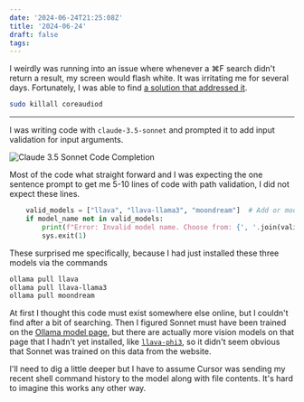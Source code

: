 ```yaml
---
date: '2024-06-24T21:25:08Z'
title: '2024-06-24'
draft: false
tags:
---
```


I weirdly was running into an issue where whenever a ⌘F search didn't return a result, my screen would flash white.
It was irritating me for several days.
Fortunately, I was able to find [a solution that addressed it](https://apple.stackexchange.com/questions/25605/how-can-i-stop-my-whole-screen-from-flashing-white-on-errors).

```sh
sudo killall coreaudiod
```

---

I was writing code with `claude-3.5-sonnet` and prompted it to add input validation for input arguments.

![Claude 3.5 Sonnet Code Completion](/img/logs/2024-06-24/sonnet-ollama.png)

Most of the code what straight forward and I was expecting the one sentence prompt to get me 5-10 lines of code with path validation, I did not expect these lines.

```python
    valid_models = ["llava", "llava-llama3", "moondream"]  # Add or modify as needed
    if model_name not in valid_models:
        print(f"Error: Invalid model name. Choose from: {', '.join(valid_models)}")
        sys.exit(1)
```

These surprised me specifically, because I had just installed these three models via the commands

```sh
ollama pull llava
ollama pull llava-llama3
ollama pull moondream
```

At first I thought this code must exist somewhere else online, but I couldn't find after a bit of searching.
Then I figured Sonnet must have been trained on the [Ollama model page](https://ollama.com/library), but there are actually more vision models on that page that I hadn't yet installed, like [`llava-phi3`](https://ollama.com/library/llava-phi3), so it didn't seem obvious that Sonnet was trained on this data from the website.

I'll need to dig a little deeper but I have to assume Cursor was sending my recent shell command history to the model along with file contents.
It's hard to imagine this works any other way.
